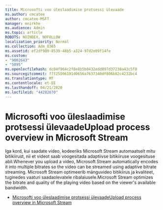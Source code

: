 ```yaml
---
title: Microsofti voo üleslaadimise protsessi ülevaade
ms.author: cmcatee
author: cmcatee-MSFT
manager: mnirkhe
ms.audience: Admin
ms.topic: article
ROBOTS: NOINDEX, NOFOLLOW
localization_priority: Normal
ms.collection: Adm_O365
ms.assetid: ef2df989-8539-48b5-a324-97d2e09f14fe
ms.custom:
- "9002643"
- "5095"
ms.openlocfilehash: dc04f964c2f8e8b5b0432edd097d37238a43c5f8
ms.sourcegitcommit: f7f25506191d0656a7637340df806b82c4232bc4
ms.translationtype: MT
ms.contentlocale: et-EE
ms.lasthandoff: 04/21/2020
ms.locfileid: "44282670"
---
```

# <a name="upload-process-overview-in-microsoft-stream"></a><span data-ttu-id="a2660-102">Microsofti voo üleslaadimise protsessi ülevaade</span><span class="sxs-lookup"><span data-stu-id="a2660-102">Upload process overview in Microsoft Stream</span></span>

<span data-ttu-id="a2660-103">Iga kord, kui saadate video, kodeeriks Microsoft Stream automaatselt mitu bitikiirust, nii et videot saab voogesitada adaptiivse bitikiiruse voogesituse abil.</span><span class="sxs-lookup"><span data-stu-id="a2660-103">Whenever you upload a video, Microsoft Stream automatically encodes it into multiple bitrates so the video can be streamed using adaptive bitrate streaming.</span></span> <span data-ttu-id="a2660-104">Microsoft Stream optimeerib mänguvideo bitikiirus ja kvaliteet, tuginedes vaaturi saadaolevatele ribalaiusele.</span><span class="sxs-lookup"><span data-stu-id="a2660-104">Microsoft Stream optimizes the bitrate and quality of the playing video based on the viewer's available bandwidth.</span></span>

- [<span data-ttu-id="a2660-105">Microsofti voo üleslaadimise protsessi ülevaade</span><span class="sxs-lookup"><span data-stu-id="a2660-105">Upload process overview in Microsoft Stream</span></span>](https://docs.microsoft.com/stream/upload-process-overview)
